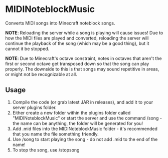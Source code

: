 # MIDINoteblockMusic
Converts MIDI songs into Minecraft noteblock songs.

**NOTE**: Reloading the server while a song is playing will cause issues! Due to how the MIDI files are played
and converted, reloading the server will continue the playback of the song (which may be a good thing), but it
cannot it be stopped.

**NOTE**: Due to Minecraft's octave constraint, notes in octaves that aren't the first or second octave get transposed
down so that the song can play properly. The downside to this is that songs may sound repetitive in areas, or might
not be recognizable at all.

## Usage
1. Compile the code (or grab latest JAR in releases), and add it to your server plugins folder.
2. Either create a new folder within the plugins folder called "MIDINoteblockMusic" or start the server and use
the command /song <name> - the name can be anything, the folder will be generated for you!
3. Add .mid files into the MIDINoteblockMusic folder - it's recommended that you name the file something friendly.
4. Use /song <name> to start playing the song - do not add .mid to the end of the name!
5. To stop the song, use /stopsong
  
